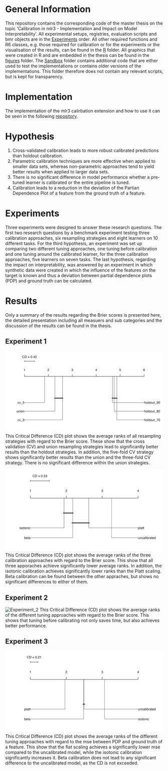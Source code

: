 # General Information
This repository contains the corresponding code of the master thesis on the topic ‘Calibration in mlr3 - Implementation and Impact on Model Interpretability’. All experimental setups, registries, evaluation scripts and bmr objects are in the [Experiments](https://github.com/AdriGl117/Mater_Thesis_Calibration/tree/main/experiments) order. All other required functions and R6 classes, e.g. those required for calibration or for the experiments or the visualisation of the results, can be found in the [R](https://github.com/AdriGl117/Mater_Thesis_Calibration/tree/main/R) folder. All graphics that were created in R and are embedded in the thesis can be found in the [figures](https://github.com/AdriGl117/Mater_Thesis_Calibration/tree/main/figures) folder.  The [Sandbox](https://github.com/AdriGl117/Mater_Thesis_Calibration/tree/main/Sandbox) folder contains additional code that are either used to test the implementations or contains older versions of the implementations. This folder therefore does not contain any relevant scripts, but is kept for transparency.

# Implementation 
The implementation of the mlr3 calirbation extension and how to use it can be seen in the following [repository](https://github.com/AdriGl117/mlr3calibration). 

# Hypothesis
1. Cross-validated calibration leads to more robust calibrated predictions than holdout calibration.
2. Parametric calibration techniques are more effective when applied to smaller data sets, whereas non-parametric approaches tend to yield better results when applied to larger data sets.
3. There is no significant difference in model performance whether a pre-tuned learner is calibrated or the entire pipeline is tuned.
4. Calibration leads to a reduction in the deviation of the Partian Dependence Plot of a feature from the ground truth of a feature.

# Experiments 
Three experiments were designed to answer these research questions. The first two research questions by a benchmark experiment testing three calibration approaches, six resampling strategies and eight learners on 10 different tasks. For the third hypothesis, an experiment was set up comparing two different tuning approaches, one tuning before calibration and one tuning around the calibrated learner, for the three calibration approaches, five learners on seven tasks. The last hypothesis, regarding the impact on interpretability, was answered by an experiment in which synthetic data were created in which the influence of the features on the target is known and thus a deviation between partial dependence plots (PDP) and ground truth can be calculated. 

# Results
Only a summary of the results regarding the Brier scores is presented here, the detailed presentation including all measuers and sub categories and the discussion of the results can be found in the thesis.
## Experiment 1
![Experiment_1_res](figures/Exp_1_Resampling_classif.bbrier.jpeg)
This Critical Difference (CD) plot shows the average ranks of all resampling strategies with regard to the Brier score. These show that the cross validation (CV) and union resampling strategies lead to significantly better results than the holdout strategies. In addition, the five-fold CV strategy shows significantly better results than the union and the three-fold CV strategy. There is no significant difference within the union strategies.

![Experiment_1_cal](figures/Exp_1_Calibrator_classif.bbrier.jpeg)
This Critical Difference (CD) plot shows the average ranks of the three calibration approaches with regard to the Brier score. This show that all three apporaches achieve significantly lower average ranks. In addition, the isotonic calibration achieves significantly lower ranks than the Platt scaling. Beta calibration can be found between the  other appraches, but shows no significant differences to either of them.

## Experiment 2
![Experiment_2](figures/Exp_2_Tuning_classif.bbrier.jpeg)
This Critical Difference (CD) plot shows the average ranks of the different tuning approaches with regard to the Brier score. This shows that tuning before calibrating not only saves time, but also achieves better performance.

## Experiment 3
![Experiment_3](figures/Exp_3_Calibrator_mse.jpeg)
This Critical Difference (CD) plot shows the average ranks of the different tuning approaches with regard to the mse between PDP and ground truth of a feature. This show that the flat scaling achieves a significantly lower mse compared to the uncalibrated model, while the isotonic calibration significantly increases it. Beta calibration does not lead to any significant difference to the uncalibrated model, as the CD is not exceeded. 

